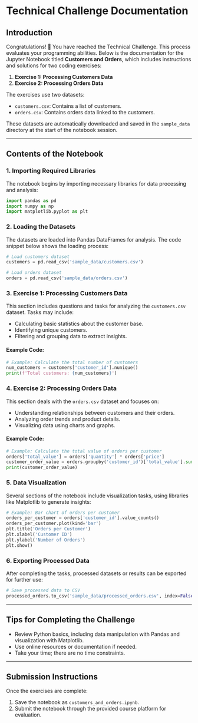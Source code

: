 # Technical Challenge Documentation

## Introduction
Congratulations! 👏 You have reached the Technical Challenge. This process evaluates your programming abilities. Below is the documentation for the Jupyter Notebook titled **Customers and Orders**, which includes instructions and solutions for two coding exercises:

1. **Exercise 1: Processing Customers Data**
2. **Exercise 2: Processing Orders Data**

The exercises use two datasets:

- `customers.csv`: Contains a list of customers.
- `orders.csv`: Contains orders data linked to the customers.

These datasets are automatically downloaded and saved in the `sample_data` directory at the start of the notebook session. 

---

## Contents of the Notebook

### 1. Importing Required Libraries
The notebook begins by importing necessary libraries for data processing and analysis:

```python
import pandas as pd
import numpy as np
import matplotlib.pyplot as plt
```

### 2. Loading the Datasets
The datasets are loaded into Pandas DataFrames for analysis. The code snippet below shows the loading process:

```python
# Load customers dataset
customers = pd.read_csv('sample_data/customers.csv')

# Load orders dataset
orders = pd.read_csv('sample_data/orders.csv')
```

### 3. Exercise 1: Processing Customers Data
This section includes questions and tasks for analyzing the `customers.csv` dataset. Tasks may include:

- Calculating basic statistics about the customer base.
- Identifying unique customers.
- Filtering and grouping data to extract insights.

#### Example Code:
```python
# Example: Calculate the total number of customers
num_customers = customers['customer_id'].nunique()
print(f'Total customers: {num_customers}')
```

### 4. Exercise 2: Processing Orders Data
This section deals with the `orders.csv` dataset and focuses on:

- Understanding relationships between customers and their orders.
- Analyzing order trends and product details.
- Visualizing data using charts and graphs.

#### Example Code:
```python
# Example: Calculate the total value of orders per customer
orders['total_value'] = orders['quantity'] * orders['price']
customer_order_value = orders.groupby('customer_id')['total_value'].sum()
print(customer_order_value)
```

### 5. Data Visualization
Several sections of the notebook include visualization tasks, using libraries like Matplotlib to generate insights:

```python
# Example: Bar chart of orders per customer
orders_per_customer = orders['customer_id'].value_counts()
orders_per_customer.plot(kind='bar')
plt.title('Orders per Customer')
plt.xlabel('Customer ID')
plt.ylabel('Number of Orders')
plt.show()
```

### 6. Exporting Processed Data
After completing the tasks, processed datasets or results can be exported for further use:

```python
# Save processed data to CSV
processed_orders.to_csv('sample_data/processed_orders.csv', index=False)
```

---

## Tips for Completing the Challenge

- Review Python basics, including data manipulation with Pandas and visualization with Matplotlib.
- Use online resources or documentation if needed.
- Take your time; there are no time constraints.

---

## Submission Instructions
Once the exercises are complete:

1. Save the notebook as `customers_and_orders.ipynb`.
2. Submit the notebook through the provided course platform for evaluation.